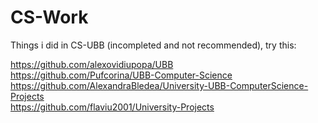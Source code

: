 # CS-Work
Things i did in CS-UBB (incompleted and not recommended), try this:

 https://github.com/alexovidiupopa/UBB <br />
 https://github.com/Pufcorina/UBB-Computer-Science <br />
 https://github.com/AlexandraBledea/University-UBB-ComputerScience-Projects <br />
 https://github.com/flaviu2001/University-Projects <br />
